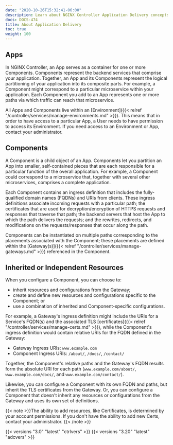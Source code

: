 ```yaml
---
date: "2020-10-26T15:32:41-06:00"
description: Learn about NGINX Controller Application Delivery concepts.
docs: DOCS-474
title: About Application Delivery
toc: true
weight: 100
---
```


## Apps

In NGINX Controller, an App serves as a container for one or more Components. Components represent the backend services that comprise your application. Together, an App and its Components represent the logical partitioning of your application into its composite parts. For example, a Component might correspond to a particular microservice within your application. Each Component you add to an App represents one or more paths via which traffic can reach that microservice.

All Apps and Components live within an [Environment]({{< relref "/controller/services/manage-environments.md" >}}). This means that in order to have access to a particular App, a User needs to have permission to access its Environment. If you need access to an Environment or App, contact your administrator.

## Components

A Component is a child object of an App. Components let you partition an App into smaller, self-contained pieces that are each responsible for a particular function of the overall application. For example, a Component could correspond to a microservice that, together with several other microservices, comprises a complete application.

Each Component contains an ingress definition that includes the fully-qualified domain names (FQDNs) and URIs from clients. These ingress definitions associate incoming requests with a particular path; the certificates that are used for decryption/encryption of HTTPS requests and responses that traverse that path; the backend servers that host the App to which the path delivers the requests; and the rewrites, redirects, and modifications on the requests/responses that occur along the path.

Components can be instantiated on multiple paths corresponding to the placements associated with the Component; these placements are defined within the [Gateway(s)]({{< relref "/controller/services/manage-gateways.md" >}}) referenced in the Component.

## Inherited or Independent Resources

When you configure a Component, you can choose to:

- inherit resources and configurations from the Gateway; 
- create and define new resources and configurations specific to the Component; or 
- use a combination of inherited and Component-specific configurations.

For example, a Gateway's ingress definition might include the URIs for a Service's FQDN(s) and the associated TLS [certificates]({{< relref "/controller/services/manage-certs.md" >}}), while the Component's ingress definition would contain relative URIs for the FQDN defined in the Gateway:

- Gateway Ingress URIs: `www.example.com`
- Component Ingress URIs: `/about/`, `/docs/`, `/contact/`

Together, the Component's relative paths and the Gateway's FQDN results form the absolute URI for each path (`www.example.com/about/`, `www.example.com/docs/`, and `www.example.com/contact/`).

Likewise, you can configure a Component with its own FQDN and paths, but inherit the TLS certificates from the Gateway. Or, you can configure a Component that doesn't inherit any resources or configurations from the Gateway and uses its own set of definitions.

{{< note >}}The ability to add resources, like Certificates, is determined by your account permissions. If you don't have the ability to add new Certs, contact your administrator. {{< /note >}}

{{< versions "3.0" "latest" "ctrlvers" >}}
{{< versions "3.20" "latest" "adcvers" >}}